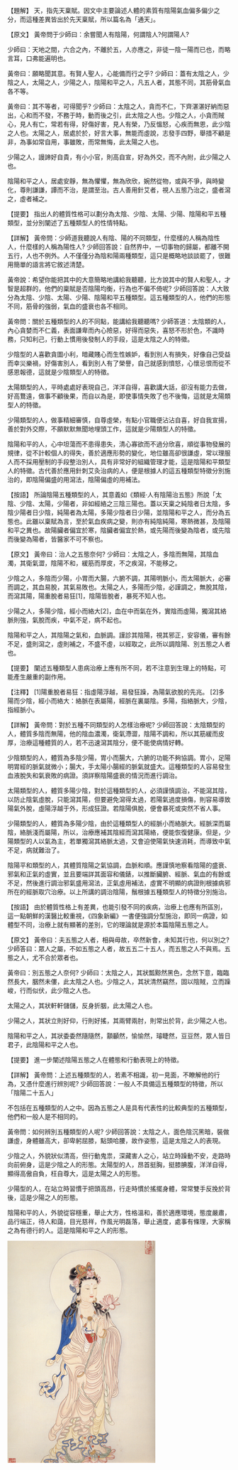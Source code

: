 
【題解】
天，指先天稟賦。因文中主要論述人體的素質有陰陽氣血偏多偏少之分，而這種差異皆出於先天稟賦，所以篇名為「通天」。


【原文】
黃帝問于少師曰：余嘗聞人有陰陽，何謂陰人?何謂陽人?


少師曰：天地之間，六合之內，不離於五，人亦應之，非徒一陰一陽而已也，而略言耳，口弗能遍明也。


黃帝曰：願略聞其意。有賢人聖人，心能備而行之乎?
少師曰：蓋有太陰之人，少陰之人，太陽之人，少陽之人，陰陽和平之人，凡五人者，其態不同，其筋骨氣血各不等。


黃帝曰：其不等者，可得聞乎?
少師曰：太陰之人，貪而不仁，下齊湛湛好納而惡出，心和而不發，不務于時，動而後之引，此太陰之人也。少陰之人，小貪而賊心，見人有亡，常若有得，好傷好害，見人有榮，乃反慍怒，心疾而無恩，此少陰之人也。太陽之人，居處於於，好言大事，無能而虛說，志發手四野，舉措不顧是非，為事如常自用，事雖敗，而常無悔，此太陽之人也。


少陽之人，謾諦好自貴，有小小官，則高自宣，好為外交，而不內附，此少陽之人也。


陰陽和平之人，居處安靜，無為懼懼，無為欣欣，婉然從物，或與不爭，與時變化，尊則謙謙，譚而不治，是謂至治。古人善用針艾者，視人五態乃治之，盛者瀉之，虛者補之。


【提要】
指出人的體質性格可以劃分為太陰、少陰、太陽、少陽、陰陽和平五種類型，並分別闡述了五種類型人的性情特點。


【詳解】
黃帝問：少師道我聽說人有陰、陽的不同類型，什麼樣的人稱為陰性人，什麼樣的人稱為陽性人?
少師回答說：自然界中，一切事物的歸屬，都離不開五行，人也不例外。人不僅僅分為陰和陽兩種類型，這只是概略地談談罷了，很難用簡單的語言將它敘述清楚。


黃帝說：希望你能把其中的大意簡略地講給我聽聽，比方說其中的賢人和聖人，才智是超群的，他們的稟賦是否陰陽均衡，行為也不偏不倚呢?
少師回答說：人大致分為太陰、少陰、太陽、少陽、陰陽和平五種類型。這五種類型的人，他們的形態不同，筋骨的強弱，氣血的盛衰也各不相同。


黃帝問：關於五種類型的人的不同點，能講給我聽聽嗎?
少師答道：太陰類的人，內心貪婪而不仁義，表面謙卑而內心險惡，好得而惡失，喜怒不形於色，不識時務，只知利己，行動上慣用後發制人的手段，這是太陰之人的特徵。


少陰型的人喜歡貪圖小利，暗藏賤心而生性嫉妒，看到別人有損失，好像自己受益而幸災樂禍，好傷害別人，看到別人有了榮譽，自己就感到憤怒，心懷忌恨而從不感恩報德，這就是少陰類型人的特徵。


太陽類型的人，平時處處好表現自己，洋洋自得，喜歡講大話，卻沒有能力去做，好高鶩遠，做事不顧後果，而自以為是，即使事情失敗了也不後悔，這就是太陽類型人的特徵。


少陽類型的人，做事精細審慎，自尊虛榮，有點小官職便沾沾自喜，好自我宣揚，善於對外交際，不願默默無聞地埋頭工作，這就是少陽類型人的特徵。


陰陽和平的人，心中坦蕩而不患得患失，清心寡欲而不過分欣喜，順從事物發展的規律，從不計較個人的得失，善於適應形勢的變化，地位雖高卻很謙虛，常以理服人而不採用壓制的手段整治別人，具有非常好的組織管理才能，這是陰陽和平類型人的特徵。古代善於應用針刺艾灸治病的人，便是根據人的這五種類型特徵分別施治的，即陰陽偏盛的用瀉法，陰陽偏虛的用補法。


【按語】
所論陰陽五種類型的人，其意義如《類經·人有陰陽治五態》所說「太陰、少陰、太陽，少陽者，非如經絡之三陰三陽也。蓋以天稟之純陰者日太陰，多陰少陽者日少陰，純陽者為太陽，多陽少陰者日少陽，並陰陽和平之人，而分為五態也。此雖以稟賦為言，至於氣血疾病之變，則亦有純陰純陽，寒熱微甚，及陰陽和平之異也。故陽臟者偏宜於寒，陰臟者偏宜於熱，或先陽而後變為陰者，或先陰而後變為陽者，皆醫家不可不察也。


【原文】
黃帝曰：治人之五態奈何?
少師曰：太陰之人，多陰而無陽，其陰血濁，其衛氣澀，陰陽不和，緩筋而厚皮，不之疾瀉，不能移之。


少陰之人，多陰而少陽，小胃而大腸，六腑不調，其陽明脈小，而太陽脈大，必審而調之，其血易脫，其氣易敗也。太陽之人，多陽而少陰，必謹調之，無脫其陰，而瀉其陽，陽重脫者易狂[1]，陰陽皆脫者，暴死不知人也。


少陽之人，多陽少陰，經小而絡大[2]，血在中而氣在外，實陰而虛陽，獨瀉其絡脈則強，氣脫而疾，中氣不足，病不起也。



陰陽和平之人，其陰陽之氣和，血脈調。謹診其陰陽，視其邪正，安容儀，審有餘不足，盛則瀉之，虛則補之，不盛不虛，以經取之，此所以調陰陽、別五態之人者也。


【提要】
闡述五種類型人患病治療上應有所不同，若不注意到生理上的特點，可能產生嚴重的副作用。


【注釋】
[1]陽重脫者易狂：指虛陽浮越，易發狂躁，為陽氣欲脫的先兆。
[2]多陽而少陰，經小而絡大：絡脈在表屬陽，經脈在裏屬陰。多陽，指絡脈大，少陰，指經脈小。


【詳解】
黃帝問：對於五種不同類型的人怎樣治療呢?
少師回答說：太陰類型的人，體質多陰而無陽，他的陰血濃濁，衛氣滯澀，陰陽不調和，所以其筋緩而皮厚，治療這種體質的人，若不迅速瀉其陰分，便不能使病情好轉。


少陰類型的人，體質為多陰少陽，胃小而腸大，六腑的功能不夠協調。胃小，足陽明胃經的脈氣就微小；腸大，手太陽小腸經的脈氣就盛大。這種類型的人容易發生血液脫失和氣衰敗的病證。須詳察陰陽盛衰的情況而進行調治。


太陽類型的人，體質多陽少陰，對於這種類型的人，必須謹慎調治，不能瀉其陰，以防止陰氣虛脫，只能瀉其陽，但要避免瀉得太過，若陽氣過度損傷，則容易導致陽氣外脫，虛陽浮越于外，形成狂證。若陰陽俱脫，便會暴死或突然不省人事。


少陽類型的人，體質為多陽少陰，由於這種類型人的經脈小而絡脈大。經脈深而屬陰，絡脈淺而屬陽，所以，治療應補其陰經而瀉其陽絡，便能恢復健康。但是，少陽類型的人以氣為主，若單獨瀉其絡脈太過，又會迫使陽氣快速消耗，而導致中氣不足，病就難治了。


陰陽平和類型的人，其體質陰陽之氣協調，血脈和順。應謹慎地察看陰陽的盛衰、邪氣和正氣的虛實，並且要端詳其面容和儀錶，以推斷臟腑、經脈、氣血的有餘或不足，然後進行調治邪氣盛用瀉法，正氣虛用補法，虛實不明顯的病證則根據病邪所在的經脈取穴治療。以上所講的調治陰陽，鬚根據五種類型人的特徵分別施治。


【按語】
由於體質性格上有差異，也能引發不同的疾病，治療上也應有所區別，這一點朝鮮的漢醫比較重視，《四象新編》一書便強調分型施治，即同一病證，如體型不同，治療上就有顯著的差別，它的理論就是源於本篇陰陽五態之人。


【原文】
黃帝曰：夫五態之人者，相與毋故，卒然新會，未知其行也，何以別之?
少師答曰：眾人之屬，不如五態之人者，故五五二十五人，而五態之人不與焉。五態之人，尤不合於眾者也。


黃帝曰：別五態之人奈何?
少師曰：太陰之人，其狀瓢黥然黑色，念然下意，臨臨然長大，胭然未僂，此太陰之人也。少陰之人，其狀清然竊然，固以陰賊，立而躁峻，行而似伏，此少陰之人也。


太陽之人，其狀軒軒儲儲，反身折胭，此太陽之人也。


少陽之人，其狀立則好仰，行則好搖，其兩臂兩肘，則常出於背，此少陽之人也。


陰陽和平之人，其狀委委然隨隨然，顬顳然，愉愉然，璿睫然，豆豆然，眾人皆日君子，此陰陽和平之人也。


【提要】
進一步闡述陰陽五態之人在體態和行動表現上的特徵。


【詳解】
黃帝問：上述五種類型的人，若素不相識，初一見面，不瞭解他的行為，又憑什麼進行辨別呢?
少師回答說：一般人不具備這五種類型的特徵，所以「陰陽二十五人」


不包括在五種類型的人之中。因為五態之人是具有代表性的比較典型的五種類型，他們和一般人是不相同的。


黃帝問：如何辨別五種類型的人呢?
少師回答說：太陰之人，面色陰沉黑暗，裝做謙虛，身體雖高大，卻卑躬屈膝，點頭哈腰，故作姿態，這是太陰之人的表現。


少陰之人，外貌狀似清高，但行動鬼祟，深藏害人之心，站立時躁動不安，走路時向前俯身，這是少陰之人的形態。太陽型的人，昂首挺胸，挺膝腆腹，洋洋自得，顯得高傲自負，枉自尊大，這是太陽之人的形態。


少陽型的人，在站立時習慣于把頭高昂，行走時慣於搖擺身體，常常雙手反挽於背後，這是少陽之人的形態。


陰陽和平的人，外貌從容穩重，舉止大方，性格溫和，善於適應環境，態度嚴肅，品行端正，待人和藹，目光慈祥，作風光明磊落，舉止適度，處事有條理，大家稱之為有德行的人。這是陰陽和平之人的形態。


![07](images/3740651325_48746264a8_o.jpg)


 
